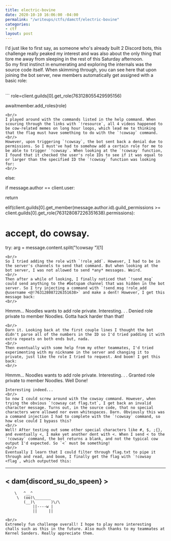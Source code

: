 ```yaml
---
title: electric-bovine
date: 2020-10-10 16:06:00 -04:00
permalink: "/writeups/ctfs/damctf/electric-bovine"
categories:
- ctf
layout: post
---
```


I'd just like to first say, as someone who's already built 2 Discord bots, this challenge really peaked my interest and was also about the only thing that tore me away from sleeping in the rest of this Saturday afternoon.
<br/>
So my first instinct in enumerating and exploring the internals was the source code itself. When skimming through, you can see here that upon joining the bot server, new members automatically get assigned with a basic role:

<br/>
```
role=client.guilds[0].get_role(763128055429595156)

awaitmember.add_roles(role)
```
<br/>
I played around with the commands listed in the help command. When scouring through the links with `!resource`, all 4 videos happened to be cow-related memes on long hour loops, which lead me to thinking that the flag must have something to do with the `!cowsay` command.
<br/>
However, upon triggering `!cowsay`, the bot sent back a denial due to permissions. So I must've had to somehow add a certain role for me to be able to trigger `!cowsay`. When looking at the `!cowsay` function, I found that it checked the user's role IDs to see if it was equal to or larger than the specified ID the `!cowsay` function was looking for:
<br/>
```
else:

if message.author == client.user:

   return

elif(client.guilds[0].get_member(message.author.id).guild_permissions >= client.guilds[0].get_role(763128087226351638).permissions):

# accept, do cowsay.

   try:
      arg = message.content.split("!cowsay ")[1]
```
<br/>
So I tried adding the role with `!role_add`. However, I had to be in the server's channels to send that command. But when looking at the bot server, I was not allowed to send *any* messages. Weird.
<br/>
Then after a while of looking, I finally noticed that `!send_msg` could send anything to the #botspam channel that was hidden in the bot server. So I try injecting a command with `!send_msg !role_add @username <@!763128087226351638>` and make a dent! However, I get this message back:
<br/>
```
Hmmm... Noodles wants to add role private. Interesting. . .
Denied role private to member Noodles. Gotta hack harder than that!
```
<br/>
Darn it. Looking back at the first couple lines I thought the bot didn't parse all of the numbers in the ID so I'd tried padding it with extra repeats on both ends but, nada.
<br/>
Then eventually with some help from my other teammates, I'd tried experimenting with my nickname in the server and changing it to private, just like the role I tried to request. And boom! I get this back:
<br/>
```
Hmmm... Noodles wants to add role private. Interesting. . .
Granted role private to member Noodles. Well Done!
```
Interesting indeed...
<br/>
So now I could screw around with the cowsay command. However, when trying the obvious `!cowsay cat flag.txt`, I get back an invalid character message. Turns out, in the source code, that no special characters were allowed nor even whitespaces. Darn. Obviously this was a command injection I had to complete with the `!cowsay` command, so how else could I bypass this?
<br/>
Well! After testing out some other special characters like #, $, ;{}, and eventually <, I make yet another dent with <. When I send < to the `!cowsay` command, the bot returns a blank, and not the typical cow output I'd expected. So `<` must be something!
<br/>
Eventually I learn that I could filter through flag.txt to pipe it through and read, and boom, I finally get the flag with `!cowsay <flag`, which outputted this:

```
 __________________________
< dam{discord_su_do_speen} >
 --------------------------
        \   ^__^
         \  (oo)\_______
            (__)\       )\/\
                ||----w |
                ||     ||
```
<br/>
Extremely fun challenge overall! I hope to play more interesting challs such as this in the future. Also much thanks to my teammates at Kernel Sanders. Really appreciate them.